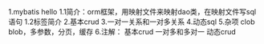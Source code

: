 1.mybatis hello 
    1.1简介：orm框架，用映射文件来映射dao类，在映射文件写sql语句
    1.2标签简介
2.基本crud
3.一对一关系和一对多关系
4.动态sql
5.杂项 clob blob，多参数，分页，缓存
6.注解：
    基本crud
    一对多和多对一
    动态crud